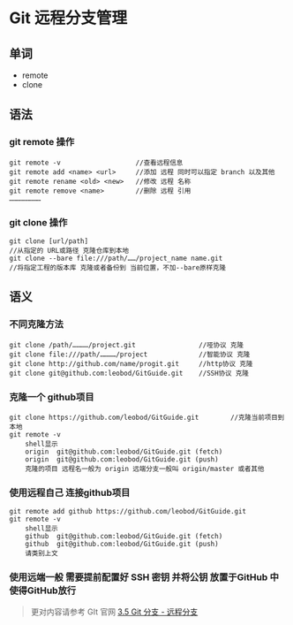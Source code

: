# Git 远程分支管理

## 单词

+ remote
+ clone

## 语法

### git remote 操作

```git
git remote -v					//查看远程信息
git remote add <name> <url>		//添加 远程 同时可以指定 branch 以及其他
git remote rename <old> <new>	//修改 远程 名称
git remote remove <name>		//删除 远程 引用
……………………
```

### git clone 操作

```git
git clone [url/path]					
//从指定的 URL或路径 克隆仓库到本地
git clone --bare file:///path/……/project_name name.git		
//将指定工程的版本库 克隆或者备份到 当前位置，不加--bare原样克隆
```



## 语义

### 不同克隆方法

```git
git clone /path/…………/project.git				//哑协议 克隆
git clone file:///path/…………/project				//智能协议 克隆
git clone http://github.com/name/progit.git		//http协议 克隆
git clone git@github.com:leobod/GitGuide.git	//SSH协议 克隆
```

### 克隆一个 github项目

```git 
git clone https://github.com/leobod/GitGuide.git		//克隆当前项目到本地
git remote -v
	shell显示
	origin  git@github.com:leobod/GitGuide.git (fetch)
	origin  git@github.com:leobod/GitGuide.git (push)
	克隆的项目 远程名一般为 origin	远端分支一般叫 origin/master 或者其他
```

### 使用远程自己 连接github项目

```git
git remote add github https://github.com/leobod/GitGuide.git
git remote -v
	shell显示
	github  git@github.com:leobod/GitGuide.git (fetch)
	github  git@github.com:leobod/GitGuide.git (push)
	请类别上文
```



### 使用远端一般 需要提前配置好 SSH 密钥 并将公钥 放置于GitHub 中使得GitHub放行



> 更对内容请参考 GIt 官网 [3.5 Git 分支 - 远程分支](https://git-scm.com/book/zh/v2/Git-%E5%88%86%E6%94%AF-%E8%BF%9C%E7%A8%8B%E5%88%86%E6%94%AF)

